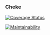 ### Cheke

[![Coverage Status](https://coveralls.io/repos/github/oesukam/cheke/badge.svg?branch=master)](https://coveralls.io/github/oesukam/cheke?branch=master)

[![Maintainability](https://api.codeclimate.com/v1/badges/f0f25d4e5bc5182f32a5/maintainability)](https://codeclimate.com/github/oesukam/cheke/maintainability)
